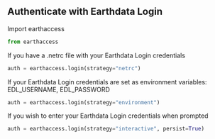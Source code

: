 ## Authenticate with Earthdata Login

Import earthaccess
```py
from earthaccess
```

If you have a .netrc file with your Earthdata Login credentials

```py
auth = earthaccess.login(strategy="netrc")
```

If your Earthdata Login credentials are set as environment variables: EDL_USERNAME, EDL_PASSWORD

```py
auth = earthaccess.login(strategy="environment")
```

If you wish to enter your Earthdata Login credentials when prompted 

```py
auth = earthaccess.login(strategy="interactive", persist=True)
```
